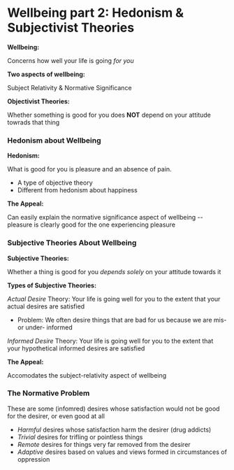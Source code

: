 # Wellbeing part 2: Hedonism & Subjectivist Theories

**Wellbeing:**

Concerns how well your life is going *for you*

**Two aspects of wellbeing:**

Subject Relativity & Normative Significance

**Objectivist Theories:**

Whether something is good for you does **NOT** depend on your attitude towrads that thing

### Hedonism about Wellbeing

**Hedonism:**

What is good for you is pleasure and an absence of pain.

- A type of objective theory
- Different from hedonism about happiness

**The Appeal:**

Can easily explain the normative significance aspect of wellbeing -- pleasure is clearly good for the one experiencing pleasure

### Subjective Theories About Wellbeing

**Subjective Theories:**

Whether a thing is good for you *depends solely* on your attitude towards it

**Types of Subjective Theories:**

*Actual Desire* Theory: Your life is going well for you to the extent that your actual desires are satisfied

- Problem: We often desire things that are bad for us because we are mis- or under- informed

*Informed Desire* Theory: Your life is going well for you to the extent that your hypothetical informed desires are satisfied

**The Appeal:**

Accomodates the subject-relativity aspect of wellbeing

### The Normative Problem

These are some (infomred) desires whose satisfaction would not be good for the desirer, or even good at all

- *Harmful* desires whose satisfaction harm the desirer (drug addicts)
- *Trivial* desires for trifling or pointless things
- *Remote* desires for things very far removed from the desirer
- *Adaptive* desires based on values and views formed in circumstances of oppression